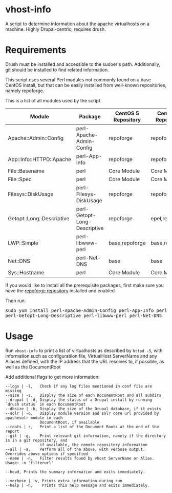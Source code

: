 vhost-info
==========

A script to determine information about the apache virtualhosts on a machine. Highly Drupal-centric, requires drush.

Requirements
============

Drush must be installed and accessible to the sudoer's path. Additionally, git should be installed to find related
information.

This script uses several Perl modules not commonly found on a base CentOS install, but that can be easily installed
from well-known repositories, namely repoforge.

This is a list of all modules used by the script.

| Module                       | Package                      | CentOS 5 Repository | CentOS 6 Repository |
| ---------------------------- | ---------------------------- | ------------------- | ------------------- |
| Apache::Admin::Config        | perl-Apache-Admin-Config     | repoforge           | repoforge           |
| App::Info::HTTPD::Apache     | perl-App-Info                | repoforge           | repoforge           |
| File::Basename               | perl                         | Core Module         | Core Module         |
| File::Spec                   | perl                         | Core Module         | Core Module         |
| Filesys::DiskUsage           | perl-Filesys-DiskUsage       | repoforge           | repoforge           |
| Getopt::Long::Descriptive    | perl-Getopt-Long-Descriptive | repoforge           | epel,repoforge      |
| LWP::Simple                  | perl-libwww-perl             | base,repoforge      | base,repoforge      |
| Net::DNS                     | perl-Net-DNS                 | base                | base                |
| Sys::Hostname                | perl                         | Core Module         | Core Module         |

If you would like to install all the prerequisite packages, first make sure you have the
[repoforge repository](http://repoforge.org/use) installed and enabled.

Then run:
<pre>sudo yum install perl-Apache-Admin-Config perl-App-Info perl-Filesys-DiskUsage \
perl-Getopt-Long-Descriptive perl-libwww-perl perl-Net-DNS</pre>

Usage
=====

Run `vhost-info` to print a list of virtualhosts as described by `httpd -S`, with information such as
configuratiion file, VirtualHost ServerName and any Aliases defined, with the IP address that the URL
resolves to, if possible, as well as the DocumentRoot

Add additional flags to get more information:

    --logs | -l,   Check if any log files mentioned in conf file are missing
    --size | -s,   Display the size of each DocumentRoot and all subdirs
    --drupal | -d, Display the status of a Drupal install by running `drush status` in each DocumentRoot
    --dbsize | -b, Display the size of the Drupal database, if it exists
    --solr | -o,   Display module version and solr core url provided by apachesolr module in each
                   DocumentRoot, if available
    --roots | r,   Print a list of the Document Roots at the end of the report
    --git | -g,    Print relevant git information, namely if the directory is in a git repository, and
                   if available, the remote repository information
    --all | -a,    Perform all of the above, with verbose output. Overrides above options if specified
    --name | -n,   Filter results found by vhost ServerName or Alias. Usage: -n 'filterurl'
    
    --head, Prints the summary information and exits immediately.
    
    --verbose | -v, Prints extra information during run
    --help | -h,    Prints this help message and exits immediately.
